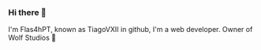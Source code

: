 ### Hi there 👋

I'm Flas4hPT, known as TiagoVXII in github, I'm a web developer. Owner of Wolf Studios :muscle:
